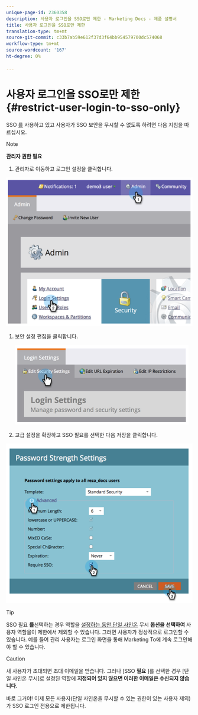 ```yaml
---
unique-page-id: 2360358
description: 사용자 로그인을 SSO로만 제한 - Marketing Docs - 제품 설명서
title: 사용자 로그인을 SSO로만 제한
translation-type: tm+mt
source-git-commit: c33b7ab59e612f37d3f64bb954579700dc574068
workflow-type: tm+mt
source-wordcount: '167'
ht-degree: 0%

---
```



# 사용자 로그인을 SSO로만 제한 {#restrict-user-login-to-sso-only}

SSO [를](add-single-sign-on-to-a-portal.md) 사용하고 있고 사용자가 SSO 보안을 무시할 수 없도록 하려면 다음 지침을 따르십시오.

>[!NOTE]
>
>**관리자 권한 필요**

1. 관리자로 이동하고 로그인 설정을 클릭합니다.

![](assets/image2014-9-24-14-3a44-3a40.png)

1. 보안 설정 편집을 클릭합니다.

   ![](assets/image2014-9-24-14-3a44-3a53.png)

1. 고급 설정을 확장하고 SSO 필요를 선택한 다음 저장을 클릭합니다.

![](assets/image2014-9-24-14-3a45-3a6.png)

>[!TIP]
>
>SSO 필요 **를**&#x200B;선택하는 경우 역할을 [설정하는 동안 단일 사인온](../../../product-docs/administration/users-and-roles/create-delete-edit-and-change-a-user-role.md) 무시 **옵션을 선택하여** 사용자 역할을이 제한에서 제외할 수 있습니다. 그러면 사용자가 정상적으로 로그인할 수 있습니다. 예를 들어 관리 사용자는 로그인 화면을 통해 Marketing To에 계속 로그인해야 할 수 있습니다.

>[!CAUTION]
>
>새 사용자가 초대되면 초대 이메일을 받습니다. 그러나 [SSO **필요** ]를 선택한 경우 [단일 사인온 무시]로 설정된 역할에 **지정되어 있지 않으면 이러한 이메일은 수신되지 않습니다**.

바로 그거야! 이제 모든 사용자(단일 사인온을 무시할 수 있는 권한이 있는 사용자 제외)가 SSO 로그인 전용으로 제한됩니다.